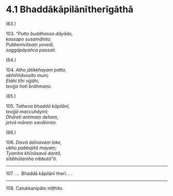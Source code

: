 

# 4.1 Bhaddākāpilānītherīgāthā



(63.)

103\. _“Putto buddhassa dāyādo,_  
_kassapo susamāhito;_  
_Pubbenivāsaṃ yovedi,_  
_saggāpāyañca passati._  


(64.)

104\. _Atho jātikkhayaṃ patto,_  
_abhiññāvosito muni;_  
_Etāhi tīhi vijjāhi,_  
_tevijjo hoti brāhmaṇo._  


(65.)

105\. _Tatheva bhaddā kāpilānī,_  
_tevijjā maccuhāyinī;_  
_Dhāreti antimaṃ dehaṃ,_  
_jetvā māraṃ savāhiniṃ._  


(66.)

106\. _Disvā ādīnavaṃ loke,_  
_ubho pabbajitā mayaṃ;_  
_Tyamha khīṇāsavā dantā,_  
_sītibhūtamha nibbutā”ti._  


---

107\. …  Bhaddā kāpilānī therī… .



---

108\. Catukkanipāto niṭṭhito.





